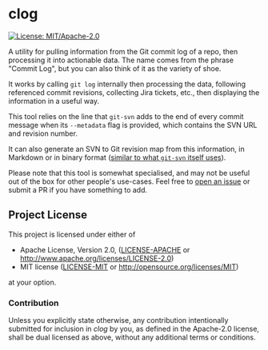 # clog
[![License: MIT/Apache-2.0](https://img.shields.io/badge/license-MIT%2FApache--2.0-blue.svg)](LICENSE-MIT)

A utility for pulling information from the Git commit log of a repo, then processing it into actionable data.
The name comes from the phrase "Commit Log", but you can also think of it as the variety of shoe.

It works by calling `git log` internally then processing the data, following referenced commit revisions, collecting
Jira tickets, etc., then displaying the information in a useful way.

This tool relies on the line that `git-svn` adds to the end of every commit message when its `--metadata` flag is
provided, which contains the SVN URL and revision number.

It can also generate an SVN to Git revision map from this information, in Markdown or in binary format
([similar to what `git-svn` itself uses](https://github.com/git/git/blob/eea7033409a0ed713c78437fc76486983d211e25/perl/Git/SVN.pm#L2188-L2214)).

Please note that this tool is somewhat specialised, and may not be useful out of the box for other people's use-cases.
Feel free to [open an issue](https://github.com/zedseven/clog/issues/new) or submit a PR if you have something to add.

## Project License
This project is licensed under either of

- Apache License, Version 2.0, ([LICENSE-APACHE](LICENSE-APACHE) or
  http://www.apache.org/licenses/LICENSE-2.0)
- MIT license ([LICENSE-MIT](LICENSE-MIT) or
  http://opensource.org/licenses/MIT)

at your option.

### Contribution
Unless you explicitly state otherwise, any contribution intentionally submitted
for inclusion in *clog* by you, as defined in the Apache-2.0 license,
shall be dual licensed as above, without any additional terms or conditions.
